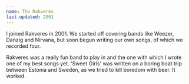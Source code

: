 ```yaml
---
name: The Rakveres
last-updated: 2001
---
```


I joined Rakveres in 2001. We started off covering bands like Weezer, Danzig and Nirvana, but soon begun writing our own songs, of which we recorded four.

Rakveres was a really fun band to play in and the one with which I wrote one of my best songs yet. 'Sweet Girls' was written on a boring boat trip between Estonia and Sweden, as we tried to kill boredom with beer. It worked.